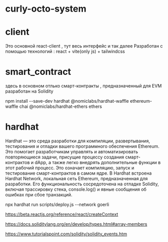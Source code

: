 # curly-octo-system

# client
Это основной react-client , тут весь интерфейс и так далее
Разработан с помощью технологий : react + vite(only js) + tailwindcss 
# smart_contract
здесь в основном отлько смарт-контракты , предназначенный для EVM 
разработан на Solidity


npm install --save-dev hardhat @nomiclabs/hardhat-waffle ethereum-waffle chai @nomiclabs/hardhat-ethers ethers

# hardhat 
 Hardhat — это среда разработки для компиляции, развертывания, тестирования и отладки вашего программного обеспечения Ethereum. Это помогает разработчикам управлять и автоматизировать повторяющиеся задачи, присущие процессу создания смарт-контрактов и dApp, а также легко внедрять дополнительные функции в этот рабочий процесс. Это означает компиляцию, запуск и тестирование смарт-контрактов в самом ядре.
 В Hardhat встроена Hardhat Network, локальная сеть Ethereum, предназначенная для разработки. Его функциональность сосредоточена на отладке Solidity, включая трассировку стека, console.log() и явные сообщения об ошибках при сбое транзакций.
 
 npx hardhat run scripts/deploy.js --network goerli

 https://beta.reactjs.org/reference/react/createContext

 https://docs.soliditylang.org/en/develop/types.html#array-members

 https://www.tutorialspoint.com/solidity/solidity_events.htm